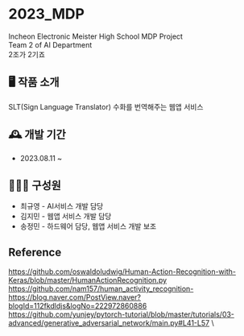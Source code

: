 # 2023_MDP
 Incheon Electronic Meister High School MDP Project\
 Team 2 of AI Department\
 2조가 2기죠

## 🖥 작품 소개
SLT(Sign Language Translator) 
수화를 번역해주는 웹앱 서비스

## 🕰 개발 기간
- 2023.08.11 ~ 

## 👨‍👦‍👦 구성원
- 최규영 - AI서비스 개발 담당
- 김지민 - 웹앱 서비스 개발 담당
- 송정민 - 하드웨어 담당, 웹앱 서비스 개발 보조

## Reference
https://github.com/oswaldoludwig/Human-Action-Recognition-with-Keras/blob/master/HumanActionRecognition.py \
https://github.com/nam157/human_activity_recognition- \
https://blog.naver.com/PostView.naver?blogId=112fkdldjs&logNo=222972860886 \
https://github.com/yunjey/pytorch-tutorial/blob/master/tutorials/03-advanced/generative_adversarial_network/main.py#L41-L57 \
